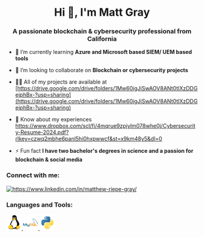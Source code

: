 <h1 align="center">Hi 👋, I'm Matt Gray</h1>
<h3 align="center">A passionate blockchain & cybersecurity professional from California</h3>

- 🌱 I’m currently learning **Azure and Microsoft based SIEM/ UEM based tools**

- 👯 I’m looking to collaborate on **Blockchain or cybersecurity projects**

- 👨‍💻 All of my projects are available at [https://drive.google.com/drive/folders/1Mw60igJiSwAOV8ANt0tlXzDDGejphBx-?usp=sharing](https://drive.google.com/drive/folders/1Mw60igJiSwAOV8ANt0tlXzDDGejphBx-?usp=sharing)

- 📄 Know about my experiences https://www.dropbox.com/scl/fi/4mqrue9zpjylm078whe0j/Cybersecurity-Resume-2024.pdf?rlkey=czwq2mbhe6panl5hi0hxpwwcf&st=x9km48y5&dl=0

- ⚡ Fun fact **I have two bachelor's degrees in science and a passion for blockchain & social media**

<h3 align="left">Connect with me:</h3>
<p align="left">
<a href="https://linkedin.com/in/https://www.linkedin.com/in/matthew-riepe-gray/" target="blank"><img align="center" src="https://raw.githubusercontent.com/rahuldkjain/github-profile-readme-generator/master/src/images/icons/Social/linked-in-alt.svg" alt="https://www.linkedin.com/in/matthew-riepe-gray/" height="30" width="40" /></a>
</p>

<h3 align="left">Languages and Tools:</h3>
<p align="left"> <a href="https://www.linux.org/" target="_blank" rel="noreferrer"> <img src="https://raw.githubusercontent.com/devicons/devicon/master/icons/linux/linux-original.svg" alt="linux" width="40" height="40"/> </a> <a href="https://www.mysql.com/" target="_blank" rel="noreferrer"> <img src="https://raw.githubusercontent.com/devicons/devicon/master/icons/mysql/mysql-original-wordmark.svg" alt="mysql" width="40" height="40"/> </a> <a href="https://www.python.org" target="_blank" rel="noreferrer"> <img src="https://raw.githubusercontent.com/devicons/devicon/master/icons/python/python-original.svg" alt="python" width="40" height="40"/> </a> </p>
